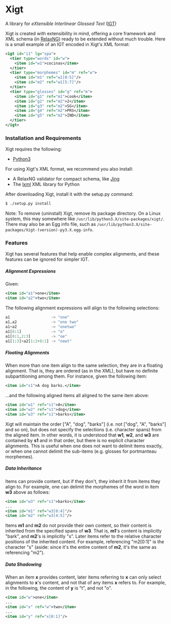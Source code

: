 Xigt
====

A library for *eXtensible Interlinear Glossed Text*
([IGT](http://en.wikipedia.org/wiki/Interlinear_gloss))

Xigt is created with extensibility in mind, offering a core framework
and XML schema (in [RelaxNG](http://relaxng.org/)) ready to be extended
without much trouble. Here is a small example of an IGT encoded in
Xigt's XML format:

```xml
<igt id="i1" lg="spa">
  <tier type="words" id="w">
    <item id="w1">cocinas</item>
  </tier>
  <tier type="morphemes" id="m" ref="w">
    <item id="m1" ref="w1[0:5]"/>
    <item id="m2" ref="w1[5:7]"/>
  </tier>
  <tier type="glosses" id="g" ref="m">
    <item id="g1" ref="m1">cook</item>
    <item id="g2" ref="m2">2</item>
    <item id="g3" ref="m2">SG</item>
    <item id="g4" ref="m2">PRS</item>
    <item id="g5" ref="m2">IND</item>
  </tier>
</igt>
```

### Installation and Requirements

Xigt requires the following:
* [Python3](http://python.org/download/)

For using Xigt's XML format, we recommend you also install:
* A RelaxNG validator for compact schema, like
  [Jing](http://www.thaiopensource.com/relaxng/jing.html)
* The [lxml](http://lxml.de/) XML library for Python

After downloading Xigt, install it with the setup.py command:

```Bash
$ ./setup.py install
```

Note: To remove (uninstall) Xigt, remove its package directory. On a Linux
system, this may somewhere like `/usr/lib/python3.X/site-packages/xigt/`.
There may also be an Egg info file, such as
`/usr/lib/python3.X/site-packages/Xigt-(version)-py3.X.egg-info`.

### Features

Xigt has several features that help enable complex alignments, and
these features can be ignored for simpler IGT.

##### Alignment Expressions

Given:
  
```xml
<item id="a1">one</item>
<item id="a2">two</item>
```
        
The following alignment expressions will align to the following selections:

```python
a1                  -> "one"
a1,a2               -> "one two"
a1+a2               -> "onetwo"
a1[0:1]             -> "o"
a1[0:1,2:3]         -> "oe"
a1[1:3]+a2[1:2+0:1] -> "newt"
```

##### Floating Alignments

When more than one item align to the same selection, they are in a floating alignment.
That is, they are ordered (as in the XML), but have no definite subpartitioning among
them. For instance, given the following item:

```xml
<item id="s1">A dog barks.</item>
```

...and the following aligned items all aligned to the same item above:

```xml
<item id="w1" ref="s1">A</item>
<item id="w2" ref="s1">dog</item>
<item id="w3" ref="s1">barks</item>
```

Xigt will maintain the order \["A", "dog", "barks"\] (i.e. not \["dog", "A", "barks"\] and so on),
but does not specify the selections (i.e. character spans) from the aligned item. In other words,
it is understood that **w1**, **w2**, and **w3** are contained by **s1** and in that order, but
there is no explicit character alignments. This is
useful when one does not want to delimit items exactly, or when one cannot delimit the sub-items
(e.g. glosses for portmanteau morphemes).

##### Data Inheritance

Items can provide content, but if they don't, they inherit it from items they align to. For
example, one can delimit the morphemes of the word in item **w3** above as follows:

```xml
<item id="w3" ref="s1">barks</item>
...
<item id="m1" ref="w3[0:4]"/>
<item id="m2" ref="w3[4:5]"/>
```

Items **m1** and **m2** do not provide their own content, so their content is inherited from the specified
spans of **w3**. That is, **m1**'s content is implicitly "bark", and **m2**'s is implicitly "s".
Later items refer to the relative character positions of the inherited content. For example,
referencing "m2[0:1]" is the character "s" (aside: since it's the entire content of **m2**, it's the same
as referencing "m2").

##### Data Shadowing

When an item **x** provides content, later items referring to **x** can only select alignments to **x**'s
content, and not that of any items **x** refers to. For example, in the following, the content of **y** is
"t", and not "o".

```xml
<item id="w">one</item>
...
<item id="x" ref="w">two</item>
...
<item id="y" ref="x[0:1]"/>
```
